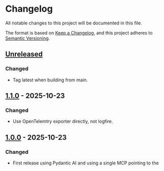 # Changelog

All notable changes to this project will be documented in this file.

The format is based on [Keep a Changelog](https://keepachangelog.com/en/1.0.0/),
and this project adheres to [Semantic Versioning](https://semver.org/spec/v2.0.0.html).

## [Unreleased]

### Changed

- Tag latest when building from main.

## [1.1.0] - 2025-10-23

### Changed

- Use OpenTelemtry exporter directly, not logfire.

## [1.0.0] - 2025-10-23

### Changed

- First release using Pydantic AI and using a single MCP pointing to the


[Unreleased]: https://github.com/giantswarm/shoot/compare/v1.0.0...HEAD
[1.0.0]: https://github.com/giantswarm/shoot/compare/v0.0.0...v1.0.0
[1.1.0]: https://github.com/giantswarm/shoot/compare/v1.0.0...v1.1.0
